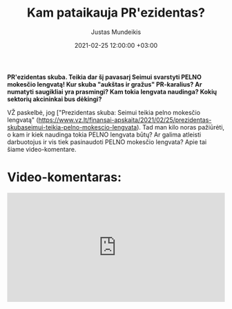 ﻿---
title: Kam pataikauja PR'ezidentas?
date: 2021-02-25 12:00:00 +03:00
author: Justas Mundeikis
layout: post
comments: true
citation: true
image:  /assets/2021/02/25/ban.jpg
thumbnail: /assets/2021/02/25/thumb.ban.jpg
categories:
  - Videokomentaras
tags:
  - Mokesčiai

---

**PR'ezidentas skuba. Teikia dar šį pavasarį Seimui svarstyti PELNO mokesčio lengvatą! Kur skuba "aukštas ir gražus" PR-karalius? Ar numatyti saugikliai yra prasmingi? Kam tokia lengvata naudinga? Kokių sektorių akcininkai bus dėkingi?**<!--more-->

VŽ paskelbė, jog ["Prezidentas skuba: Seimui teikia pelno mokesčio lengvatą" (https://www.vz.lt/finansai-apskaita/2021/02/25/prezidentas-skubaseimui-teikia-pelno-mokescio-lengvata). Tad man kilo noras pažiūrėti, o kam ir kiek naudinga tokia PELNO lengvata būtų? Ar galima atleisti darbuotojus ir vis tiek pasinaudoti PELNO mokesčio lengvata? Apie tai šiame video-komentare.


# Video-komentaras:

<div style="position: relative; overflow: hidden; padding-top: 50%;"><iframe style="position: absolute; top: 0;left: 0; width: 100%; height: 100%;border: 0;" src="https://www.youtube.com/embed/tSPNUDG95H8"  frameborder='0' scrolling='no' allowfullscreen></iframe></div>
